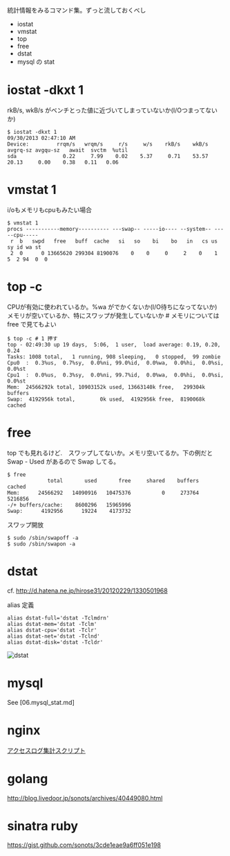 統計情報をみるコマンド集。ずっと流しておくべし

* iostat
* vmstat
* top
* free
* dstat
* mysql の stat

# iostat -dkxt 1

rkB/s, wkB/s がベンチとった値に近づいてしまっていないか(I/Oつまってないか)
```
$ iostat -dkxt 1
09/30/2013 02:47:10 AM
Device:         rrqm/s   wrqm/s     r/s     w/s    rkB/s    wkB/s avgrq-sz avgqu-sz   await  svctm  %util
sda               0.22     7.99    0.02    5.37     0.71    53.57    20.13     0.00    0.38   0.11   0.06
```

# vmstat 1

i/oもメモリもcpuもみたい場合
```
$ vmstat 1
procs -----------memory---------- ---swap-- -----io---- --system-- -----cpu-----
 r  b   swpd   free   buff  cache   si   so    bi    bo   in   cs us sy id wa st
 2  0      0 13665620 299304 8190076    0    0     0     2    0    1  5  2 94  0  0
```

# top -c

CPUが有効に使われているか。%wa がでかくないか(I/O待ちになってないか)
メモリが空いているか、特にスワップが発生していないか # メモリについては free で見てもよい
```
$ top -c # 1 押す
top - 02:49:30 up 19 days,  5:06,  1 user,  load average: 0.19, 0.20, 0.24
Tasks: 1008 total,   1 running, 908 sleeping,   0 stopped,  99 zombie
Cpu0  :  0.3%us,  0.7%sy,  0.0%ni, 99.0%id,  0.0%wa,  0.0%hi,  0.0%si,  0.0%st
Cpu1  :  0.0%us,  0.3%sy,  0.0%ni, 99.7%id,  0.0%wa,  0.0%hi,  0.0%si,  0.0%st
Mem:  24566292k total, 10903152k used, 13663140k free,   299304k buffers
Swap:  4192956k total,        0k used,  4192956k free,  8190068k cached

```

# free

top でも見れるけど.　スワップしてないか。メモリ空いてるか。下の例だと Swap - Used があるので Swap してる。

```
$ free
             total       used       free     shared    buffers     cached
Mem:      24566292   14090916   10475376          0     273764    5216856
-/+ buffers/cache:    8600296   15965996
Swap:      4192956      19224    4173732
```

スワップ開放
```
$ sudo /sbin/swapoff -a
$ sudo /sbin/swapon -a
```

# dstat

cf. http://d.hatena.ne.jp/hirose31/20120229/1330501968

alias 定義

```
alias dstat-full='dstat -Tclmdrn'
alias dstat-mem='dstat -Tclm'
alias dstat-cpu='dstat -Tclr'
alias dstat-net='dstat -Tclnd'
alias dstat-disk='dstat -Tcldr'
```
![dstat](http://cdn-ak.f.st-hatena.com/images/fotolife/h/hirose31/20120229/20120229164539.png)

# mysql 

See [06.mysql_stat.md]

# nginx

[アクセスログ集計スクリプト](https://gist.github.com/sonots/9ae0167d31d7f4b42c9a)

# golang

http://blog.livedoor.jp/sonots/archives/40449080.html

# sinatra ruby

https://gist.github.com/sonots/3cde1eae9a6ff051e198

